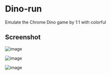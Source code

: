 # Dino-run

Emulate the Chrome Dino game by 1:1 with colorful

## Screenshot

![image](https://user-images.githubusercontent.com/90561566/185779788-52ff5d01-29f2-49cd-8bb5-99f4372d91ce.png)

![image](https://user-images.githubusercontent.com/90561566/185779841-c587c8c0-2e04-4301-93ed-12729a9def89.png)

![image](https://user-images.githubusercontent.com/90561566/185779859-3de0b8f4-196e-41df-aa1d-e0f9dfb076e8.png)
